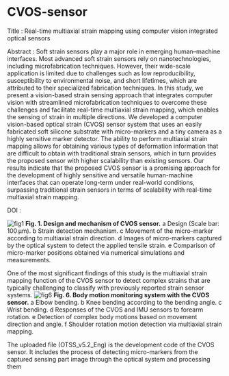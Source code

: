 # CVOS-sensor
Title : Real-time multiaxial strain mapping using computer vision integrated optical sensors

Abstract : 
Soft strain sensors play a major role in emerging human–machine interfaces. Most advanced soft strain sensors rely on nanotechnologies, including microfabrication techniques. However, their wide-scale application is limited due to challenges such as low reproducibility, susceptibility to environmental noise, and short lifetimes, which are attributed to their specialized fabrication techniques. In this study, we present a vision-based strain sensing approach that integrates computer vision with streamlined microfabrication techniques to overcome these challenges and facilitate real-time multiaxial strain mapping, which enables the sensing of strain in multiple directions. We developed a computer vision-based optical strain (CVOS) sensor system that uses an easily fabricated soft silicone substrate with micro-markers and a tiny camera as a highly sensitive marker detector. The ability to perform multiaxial strain mapping allows for obtaining various types of deformation information that are difficult to obtain with traditional strain sensors, which in turn provides the proposed sensor with higher scalability than existing sensors. Our results indicate that the proposed CVOS sensor is a promising approach for the development of highly sensitive and versatile human-machine interfaces that can operate long-term under real-world conditions, surpassing traditional strain sensors in terms of scalability with real-time multiaxial strain mapping.

DOI : 

![fig1](https://github.com/HongSungUk/CVOS-sensor/assets/26831528/e06c19a4-ac4b-4fba-af2b-2cb0104ef3a5)
**Fig. 1. Design and mechanism of CVOS sensor.** a Design (Scale bar: 100 µm). b Strain detection mechanism. c Movement of the micro-marker according to multiaxial strain direction. d Images of micro-markers captured by the optical system to detect the applied tensile strain. e Comparison of micro-marker positions obtained via numerical simulations and measurements.

One of the most significant findings of this study is the multiaxial strain mapping function of the CVOS sensor to detect complex strains that are typically challenging to classify with previously reported strain sensor systems.
![fig6](https://github.com/HongSungUk/CVOS-sensor/assets/26831528/dc457b36-6127-4404-a500-026fe3be50d3)
**Fig. 6. Body motion monitoring system with the CVOS sensor.** a Elbow bending. b Knee bending according to the bending angle. c Wrist bending. d Responses of the CVOS and IMU sensors to forearm rotation. e Detection of complex body motions based on movement direction and angle. f Shoulder rotation motion detection via multiaxial strain mapping.

The uploaded file (OTSS_v5.2_Eng) is the development code of the CVOS sensor. It includes the process of detecting micro-markers from the captured sensing part image through the optical system and processing them
